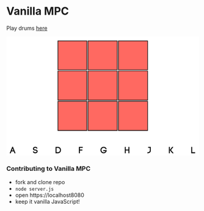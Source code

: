 # Vanilla MPC
Play drums [here](https://vanilla-mpc.herokuapp.com)

![](images/preview.png)

### Contributing to Vanilla MPC
+ fork and clone repo
+ `node server.js`
+ open https://localhost8080
+ keep it vanilla JavaScript!
